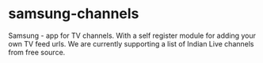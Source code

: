 samsung-channels
================

Samsung - app for TV channels. With a self register module for adding your own TV feed urls. We are currently supporting a list of Indian Live channels from free source.
